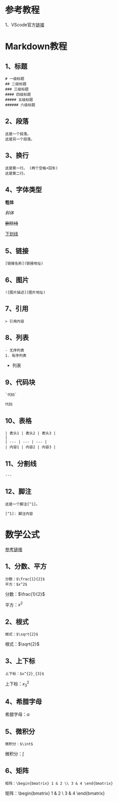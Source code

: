 # 参考教程
1、VScode官方[链接](https://code.visualstudio.com/docs/languages/markdown)


# Markdown教程

## 1、标题
```
# 一级标题
## 二级标题
### 三级标题
#### 四级标题
##### 五级标题
###### 六级标题
```

## 2、段落
```
这是一个段落。
这是另一个段落。
```
## 3、换行
```
这是第一行。 (两个空格+回车)
这是第二行。
```

## 4、字体类型

**粗体**  

*斜体*  

~~删除线~~

<u>下划线</u>

## 5、链接
```
[链接名称](链接地址)
```

## 6、图片
```
![图片描述](图片地址)
```

## 7、引用
```
> 引用内容
```

## 8、列表
```
- 无序列表
1. 有序列表
```
- 列表

## 9、代码块
```
`代码`
```
`代码`
## 10、表格
```
| 表头1 | 表头2 | 表头3 |
| 
| --- | --- | --- | 
| 内容1 | 内容2 | 内容3 |
```

## 11、分割线
```
---
```

## 12、脚注
```
这是一个脚注[^1]。

[^1]: 脚注内容
```

# 数学公式

[参考链接](https://blog.csdn.net/jyfu2_12/article/details/79207643)
## 1、分数、平方
```
分数：$\frac{1}{2}$
平方：$x^2$
```
分数：$\frac{1}{2}$

平方：$x^2$

## 2、根式
```
根式：$\sqrt{2}$
```
根式：$\sqrt{2}$

## 3、上下标
```
上下标：$x^{2}_{3}$
```
上下标：$x^{2}_{3}$

## 4、希腊字母

希腊字母：$\alpha$

## 5、微积分
```
微积分：$\int$
```
微积分：$\int$
## 6、矩阵
```
矩阵：\begin{bmatrix} 1 & 2 \\ 3 & 4 \end{bmatrix}
```
矩阵：\begin{bmatrix} 1 & 2 \\ 3 & 4 \end{bmatrix}



